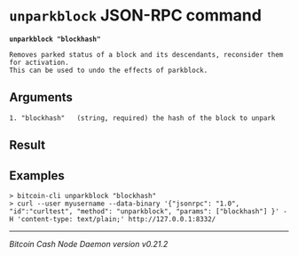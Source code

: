 `unparkblock` JSON-RPC command
==============================

**`unparkblock "blockhash"`**

```
Removes parked status of a block and its descendants, reconsider them for activation.
This can be used to undo the effects of parkblock.
```

Arguments
---------

```
1. "blockhash"   (string, required) the hash of the block to unpark
```

Result
------

Examples
--------

```
> bitcoin-cli unparkblock "blockhash"
> curl --user myusername --data-binary '{"jsonrpc": "1.0", "id":"curltest", "method": "unparkblock", "params": ["blockhash"] }' -H 'content-type: text/plain;' http://127.0.0.1:8332/
```

***

*Bitcoin Cash Node Daemon version v0.21.2*
